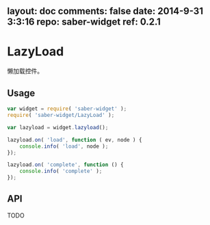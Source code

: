 layout: doc
comments: false
date: 2014-9-31 3:3:16
repo: saber-widget
ref: 0.2.1
---

# LazyLoad

懒加载控件。


## Usage

``` javascript
var widget = require( 'saber-widget' );
require( 'saber-widget/LazyLoad' );

var lazyload = widget.lazyload();

lazyload.on( 'load', function ( ev, node ) {
    console.info( 'load', node );
});

lazyload.on( 'complete', function () {
    console.info( 'complete' );
});
```

## API

TODO

